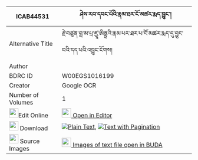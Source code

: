 |ICAB44531|ཤེས་རབ་དབང་པོའི་རྣམ་ཐར་ངོ་མཚར་རྨད་བྱུང་། 
| --- | --- 
|Alternative Title |རྗེ་བཙུན་བླ་མ་པྲ་ཛྱཱ་ཨིནྟྲའི་རྣམ་པར་ཐར་པ་ངོ་མཚར་རྨད་དུ་བྱུང་བའི་དད་པའི་འབྱུང་ངོགས།
|Author | 
|BDRC ID | W00EGS1016199
|Creator | Google OCR
|Number of Volumes| 1
|<img width="25" src="https://img.icons8.com/color/25/000000/edit-property.png">Edit Online| [<img width="25" src="https://avatars.githubusercontent.com/u/45091458?s=200&v=4"> Open in Editor](http://editor.openpecha.org/ICAB44531)
|<img width="25" src="https://img.icons8.com/fluent/48/000000/download-2.png"/>  Download | [![](https://img.icons8.com/color/20/000000/txt.png)Plain Text](https://github.com/Openpecha/ICAB44531/releases/download/v1/sherab_wangpo_i_namtar_ngotsar_plain_ICAB44531.zip), [![](https://img.icons8.com/color/20/000000/txt.png)Text with Pagination](https://github.com/Openpecha/ICAB44531/releases/download/v1/sherab_wangpo_i_namtar_ngotsar_pages_ICAB44531.zip)
|<img width="25" src="https://img.icons8.com/plasticine/100/000000/pictures-folder.png"/>  Source Images | [<img width="25" src="https://library.bdrc.io/icons/BUDA-small.svg"> Images of text file open in BUDA](https://library.bdrc.io/show/bdr:W00EGS1016199)